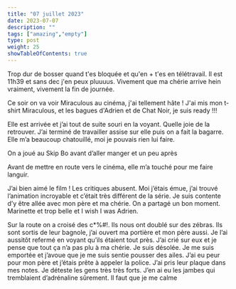 ```yaml
---
title: "07 juillet 2023"
date: 2023-07-07
description: ""
tags: ["amazing","empty"]
type: post
weight: 25
showTableOfContents: true
---
```


Trop dur de bosser quand t'es bloquée et qu'en + t'es en télétravail. Il est 11h39 et sans dec j'en peux pluuuus. Vivement que ma chérie arrive hein vraiment, vivement la fin de journée.

Ce soir on va voir Miraculous au cinéma, j'ai tellement hâte ! J'ai mis mon t-shirt Miraculous, et les bagues d'Adrien et de Chat Noir, je suis ready !!!

Elle est arrivée et j’ai tout de suite souri en la voyant. Quelle joie de la retrouver. J’ai terminé de travailler assise sur elle puis on a fait la bagarre. Elle m’a beaucoup chatouillé, moi je pouvais rien lui faire.

On a joué au Skip Bo avant d’aller manger et un peu après

Avant de mettre en route vers le cinéma, elle m’a touché pour me faire languir.

J’ai bien aimé le film ! Les critiques abusent. Moi j’étais émue, j’ai trouvé l’animation incroyable et c’était très différent de la série. Je suis contente d’y être allée avec mon père et ma chérie. On a partagé un bon moment. Marinette et trop belle et I wish I was Adrien.

Sur la route on a croisé des c*%#!. Ils nous ont doublé sur des zébras. Ils sont sortis de leur bagnole, j’ai ouvert ma portière et mon père aussi. Je l’ai aussitôt refermé en voyant qu’ils étaient tout près. J’ai crié sur eux et je pense que tout ça n’a pas plu à ma chérie. Je suis désolée. Je me suis emportée et j’avoue que je me suis sentie pousser des ailes. J’ai eu peur pour mon père et j’étais prête à appeler la police. J’ai pris leur plaque dans mes notes. Je déteste les gens très très forts. J’en ai eu les jambes qui tremblaient d’adrénaline sûrement. Il faut que je me calme